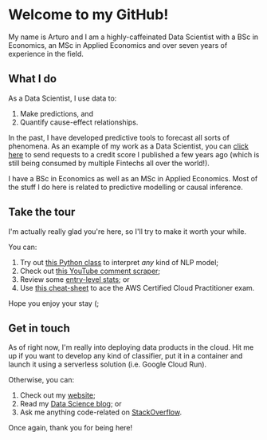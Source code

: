 # Welcome to my GitHub!
My name is Arturo and I am a highly-caffeinated Data Scientist with a BSc in Economics, an MSc in Applied Economics and over seven years of experience in the field.

## What I do
As a Data Scientist, I use data to:
1. Make predictions, and
2. Quantify cause-effect relationships.

In the past, I have developed predictive tools to forecast all sorts of phenomena. As an example of my work as a Data Scientist, you can [click here](https://developer.circulodecredito.com.mx/producto/fintech-score-simulacion) to send requests to a credit score I published a few years ago (which is still being consumed by multiple Fintechs all over the world!).

I have a BSc in Economics as well as an MSc in Applied Economics. Most of the stuff I do here is related to predictive modelling or causal inference.

## Take the tour
I'm actually really glad you're here, so I'll try to make it worth your while.

You can:
1. Try out [this Python class](https://github.com/ArturoSbr/understanding-vadr/blob/main/cod/03-lime/lime.py) to interpret *any* kind of NLP model;
2. Check out [this YouTube comment scraper](https://github.com/ArturoSbr/youtube-dislike-count/blob/main/cod/01_data/youtube.py);
3. Review some [entry-level stats](https://github.com/ArturoSbr/statistics-in-python); or
4. Use [this cheat-sheet](https://github.com/ArturoSbr/aws-ccp-cheat-sheet) to ace the AWS Certified Cloud Practitioner exam.

Hope you enjoy your stay (;

## Get in touch
As of right now, I'm really into deploying data products in the cloud. Hit me up if you want to develop any kind of classifier, put it in a container and launch it using a serverless solution (i.e. Google Cloud Run).

Otherwise, you can:
1. Check out my [website](https://www.soberonarturo.com/);
2. Read my [Data Science blog](https://arturosbr.medium.com/); or
3. Ask me anything code-related on [StackOverflow](https://stackoverflow.com/users/9795817/arturo-sbr).

Once again, thank you for being here!
